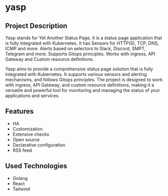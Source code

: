 # yasp

## Project Description
Yasp stands for Yet Another Status Page, it is a status page application that is fully integrated with Kubernetes. It has Sensors for HTTP(S), TCP, DNS, ICMP and more. Alerts based on selectors to Slack, Discord, SMPT, Telegram and more. Supports Gitops principles. Works with ingress, API Gateway and Custom resource definitions.

Yasp aims to provide a comprehensive status page solution that is fully integrated with Kubernetes. It supports various sensors and alerting mechanisms, and follows Gitops principles. The project is designed to work with ingress, API Gateway, and custom resource definitions, making it a versatile and powerful tool for monitoring and managing the status of your applications and services.

## Features
- HA
- Customization
- Extensive checks
- Open source
- Declarative configuration
- RSS feed

## Used Technologies
- Golang
- React
- Tailwind
